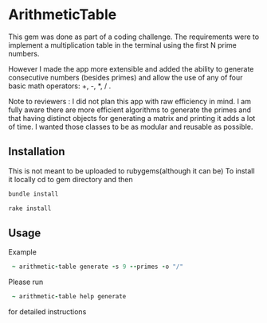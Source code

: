 # ArithmeticTable

This gem was done as part of a coding challenge.
The requirements were to implement a multiplication table in the terminal using the first N prime numbers.

However I made the app more extensible and added the ability to generate consecutive numbers (besides primes) and allow the use of any of four basic math operators: +, -, *, / . 

Note to reviewers : I did not plan this app with raw efficiency in mind. I am fully aware there are more efficient algorithms to generate the primes and that having distinct objects for generating a matrix and printing it adds a lot of time.
I wanted those classes to be as modular and reusable as possible.

## Installation

This is not meant to be uploaded to rubygems(although it can be)
To install it locally cd to gem directory and then

```ruby
bundle install

rake install
```

## Usage

Example
```ruby
 ~ arithmetic-table generate -s 9 --primes -o "/"   
```
Please run 
```ruby
 ~ arithmetic-table help generate   
```
for detailed instructions

